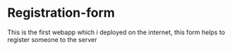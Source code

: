 # Registration-form
This is the first webapp which i deployed on the internet, this form helps to register someone to the server 
